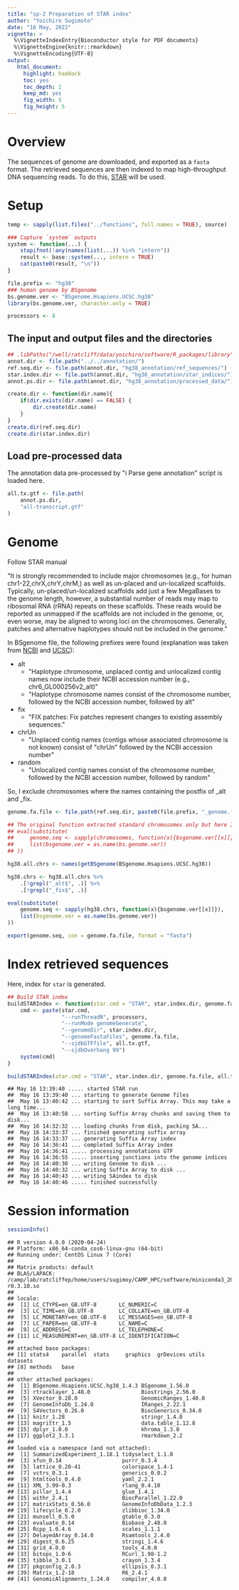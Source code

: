 ```yaml
---
title: "sp-2 Preparation of STAR index"
author: "Yoichiro Sugimoto"
date: "16 May, 2022"
vignette: >
  %\VignetteIndexEntry{Bioconductor style for PDF documents}
  %\VignetteEngine{knitr::rmarkdown}
  %\VignetteEncoding{UTF-8}
output:
   html_document:
     highlight: haddock
     toc: yes
     toc_depth: 2
     keep_md: yes
     fig_width: 5
     fig_height: 5
---
```


# Overview

The sequences of genome are downloaded, and exported as
a `fasta` format.
The retrieved sequences are then indexed to map high-throughput DNA sequencing
reads. 
To do this, [STAR](https://github.com/alexdobin/STAR) will be used.

# Setup



```r
temp <- sapply(list.files("../functions", full.names = TRUE), source)

### Capture `system` outputs
system <- function(...) {
    stopifnot(!any(names(list(...)) %in% "intern"))
    result <- base::system(..., intern = TRUE)
    cat(paste0(result, "\n"))
}
```



```r
file.prefix <- "hg38"
### human genome by BSgenome
bs.genome.ver <- "BSgenome.Hsapiens.UCSC.hg38"
library(bs.genome.ver, character.only = TRUE)

processors <- 8
```

## The input and output files and the directories



```r
## .libPaths("/well/ratcliff/data/yoichiro/software/R_packages/library")
annot.dir <- file.path("../../annotation/")
ref.seq.dir <- file.path(annot.dir, "hg38_annotation/ref_sequences/")
star.index.dir <- file.path(annot.dir, "hg38_annotation/star_indices/") 
annot.ps.dir <- file.path(annot.dir, "hg38_annotation/processed_data/")

create.dir <- function(dir.name){
    if(dir.exists(dir.name) == FALSE) {
        dir.create(dir.name)
    }
}
create.dir(ref.seq.dir)
create.dir(star.index.dir)
```



## Load pre-processed data

The annotation data pre-processed by "i Parse gene annotation" script
is loaded here.



```r
all.tx.gtf <- file.path(
    annot.ps.dir,
    "all-transcript.gtf"
)
```

# Genome

Follow STAR manual

"It is strongly recommended to include major chromosomes (e.g., for human chr1-22,chrX,chrY,chrM,) as well as un-placed and un-localized scaffolds. Typically, un-placed/un-localized scaffolds add just a few MegaBases to the genome length, however, a substantial number of reads may map to ribosomal RNA (rRNA) repeats on these scaffolds. These reads would be reported as unmapped if the scaffolds are not included in the genome, or, even worse, may be aligned to wrong loci on the chromosomes. Generally, patches and alternative haplotypes should not be included in the genome."

In BSgenome file, the following prefixes were found (explanation was taken from [NCBI](https://www.ncbi.nlm.nih.gov/grc/help/patches/) and [UCSC](http://hgdownload.soe.ucsc.edu/gbdb/hg38/html/description.html)):

 - alt
	 - "Haplotype chromosome, unplaced contig and unlocalized contig names now include their NCBI accession number (e.g., chr6_GL000256v2_alt)"
	 - "Haplotype chromosome names consist of the chromosome number, followed by the NCBI accession number, followed by alt"
 - fix
	 - "FIX patches: Fix patches represent changes to existing assembly sequences."
 - chrUn
	 - "Unplaced contig names (contigs whose associated chromosome is not known) consist of "chrUn" followed by the NCBI accession number"
 - random
	 - "Unlocalized contig names consist of the chromosome number, followed by the NCBI accession number, followed by random"

So, I exclude chromosomes where the names containing the postfix of _alt and _fix.


```r
genome.fa.file <- file.path(ref.seq.dir, paste0(file.prefix, "_genome.fa"))

## The original function extracted standard chromosomes only but here I include all chrosomesomes
## eval(substitute(
##     genome.seq <- sapply(chromosomes, function(x){bsgenome.ver[[x]]}),
##     list(bsgenome.ver = as.name(bs.genome.ver))
## ))

hg38.all.chrs <- names(getBSgenome(BSgenome.Hsapiens.UCSC.hg38))

hg38.chrs <- hg38.all.chrs %>%
    .[!grepl("_alt$", .)] %>%
    .[!grepl("_fix$", .)]

eval(substitute(
    genome.seq <- sapply(hg38.chrs, function(x){bsgenome.ver[[x]]}),
    list(bsgenome.ver = as.name(bs.genome.ver))
))

export(genome.seq, con = genome.fa.file, format = "fasta")
```

# Index retrieved sequences

Here, index for `star` is generated. 


```r
## Build STAR index
buildSTARIndex <- function(star.cmd = "STAR", star.index.dir, genome.fa.file, all.tx.gtf){
    cmd <- paste(star.cmd,
                 "--runThreadN", processors,
                 "--runMode genomeGenerate",
                 "--genomeDir", star.index.dir,
                 "--genomeFastaFiles", genome.fa.file,
                 "--sjdbGTFfile", all.tx.gtf,
                 "--sjdbOverhang 99")
	system(cmd) 
}

buildSTARIndex(star.cmd = "STAR", star.index.dir, genome.fa.file, all.tx.gtf)
```

```
## May 16 13:39:40 ..... started STAR run
##  May 16 13:39:40 ... starting to generate Genome files
##  May 16 13:40:42 ... starting to sort Suffix Array. This may take a long time...
##  May 16 13:40:58 ... sorting Suffix Array chunks and saving them to disk...
##  May 16 14:32:32 ... loading chunks from disk, packing SA...
##  May 16 14:33:37 ... finished generating suffix array
##  May 16 14:33:37 ... generating Suffix Array index
##  May 16 14:36:41 ... completed Suffix Array index
##  May 16 14:36:41 ..... processing annotations GTF
##  May 16 14:36:55 ..... inserting junctions into the genome indices
##  May 16 14:40:30 ... writing Genome to disk ...
##  May 16 14:40:32 ... writing Suffix Array to disk ...
##  May 16 14:40:43 ... writing SAindex to disk
##  May 16 14:40:46 ..... finished successfully
```

# Session information


```r
sessionInfo()
```

```
## R version 4.0.0 (2020-04-24)
## Platform: x86_64-conda_cos6-linux-gnu (64-bit)
## Running under: CentOS Linux 7 (Core)
## 
## Matrix products: default
## BLAS/LAPACK: /camp/lab/ratcliffep/home/users/sugimoy/CAMP_HPC/software/miniconda3_20200606/envs/five_prime_seq_for_VHL_loss_v0.2.1/lib/libopenblasp-r0.3.10.so
## 
## locale:
##  [1] LC_CTYPE=en_GB.UTF-8       LC_NUMERIC=C              
##  [3] LC_TIME=en_GB.UTF-8        LC_COLLATE=en_GB.UTF-8    
##  [5] LC_MONETARY=en_GB.UTF-8    LC_MESSAGES=en_GB.UTF-8   
##  [7] LC_PAPER=en_GB.UTF-8       LC_NAME=C                 
##  [9] LC_ADDRESS=C               LC_TELEPHONE=C            
## [11] LC_MEASUREMENT=en_GB.UTF-8 LC_IDENTIFICATION=C       
## 
## attached base packages:
## [1] stats4    parallel  stats     graphics  grDevices utils     datasets 
## [8] methods   base     
## 
## other attached packages:
##  [1] BSgenome.Hsapiens.UCSC.hg38_1.4.3 BSgenome_1.56.0                  
##  [3] rtracklayer_1.48.0                Biostrings_2.56.0                
##  [5] XVector_0.28.0                    GenomicRanges_1.40.0             
##  [7] GenomeInfoDb_1.24.0               IRanges_2.22.1                   
##  [9] S4Vectors_0.26.0                  BiocGenerics_0.34.0              
## [11] knitr_1.28                        stringr_1.4.0                    
## [13] magrittr_1.5                      data.table_1.12.8                
## [15] dplyr_1.0.0                       khroma_1.3.0                     
## [17] ggplot2_3.3.1                     rmarkdown_2.2                    
## 
## loaded via a namespace (and not attached):
##  [1] SummarizedExperiment_1.18.1 tidyselect_1.1.0           
##  [3] xfun_0.14                   purrr_0.3.4                
##  [5] lattice_0.20-41             colorspace_1.4-1           
##  [7] vctrs_0.3.1                 generics_0.0.2             
##  [9] htmltools_0.4.0             yaml_2.2.1                 
## [11] XML_3.99-0.3                rlang_0.4.10               
## [13] pillar_1.4.4                glue_1.4.1                 
## [15] withr_2.4.1                 BiocParallel_1.22.0        
## [17] matrixStats_0.56.0          GenomeInfoDbData_1.2.3     
## [19] lifecycle_0.2.0             zlibbioc_1.34.0            
## [21] munsell_0.5.0               gtable_0.3.0               
## [23] evaluate_0.14               Biobase_2.48.0             
## [25] Rcpp_1.0.4.6                scales_1.1.1               
## [27] DelayedArray_0.14.0         Rsamtools_2.4.0            
## [29] digest_0.6.25               stringi_1.4.6              
## [31] grid_4.0.0                  tools_4.0.0                
## [33] bitops_1.0-6                RCurl_1.98-1.2             
## [35] tibble_3.0.1                crayon_1.3.4               
## [37] pkgconfig_2.0.3             ellipsis_0.3.1             
## [39] Matrix_1.2-18               R6_2.4.1                   
## [41] GenomicAlignments_1.24.0    compiler_4.0.0
```
